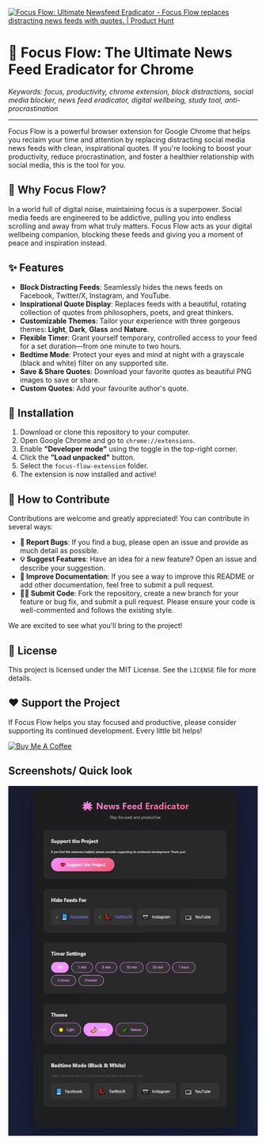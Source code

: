 <a href="https://www.producthunt.com/products/focus-flow-ultimate-newsfeed-eradicator?embed=true&utm_source=badge-featured&utm_medium=badge&utm_source=badge-focus&#0045;flow&#0045;ultimate&#0045;newsfeed&#0045;eradicator" target="_blank"><img src="https://api.producthunt.com/widgets/embed-image/v1/featured.svg?post_id=1031995&theme=light&t=1761684049379" alt="Focus&#0032;Flow&#0058;&#0032;Ultimate&#0032;Newsfeed&#0032;Eradicator - Focus&#0032;Flow&#0032;replaces&#0032;distracting&#0032;news&#0032;feeds&#0032;with&#0032;quotes&#0046; | Product Hunt" style="width: 250px; height: 54px;" width="250" height="54" /></a>




# 🌟 Focus Flow: The Ultimate News Feed Eradicator for Chrome

*Keywords: focus, productivity, chrome extension, block distractions, social media blocker, news feed eradicator, digital wellbeing, study tool, anti-procrastination*

---

Focus Flow is a powerful browser extension for Google Chrome that helps you reclaim your time and attention by replacing distracting social media news feeds with clean, inspirational quotes. If you're looking to boost your productivity, reduce procrastination, and foster a healthier relationship with social media, this is the tool for you.

## 🎯 Why Focus Flow?

In a world full of digital noise, maintaining focus is a superpower. Social media feeds are engineered to be addictive, pulling you into endless scrolling and away from what truly matters. Focus Flow acts as your digital wellbeing companion, blocking these feeds and giving you a moment of peace and inspiration instead.

## ✨ Features

- **Block Distracting Feeds**: Seamlessly hides the news feeds on Facebook, Twitter/X, Instagram, and YouTube.
- **Inspirational Quote Display**: Replaces feeds with a beautiful, rotating collection of quotes from philosophers, poets, and great thinkers.
- **Customizable Themes**: Tailor your experience with three gorgeous themes: **Light**, **Dark**, **Glass** and **Nature**.
- **Flexible Timer**: Grant yourself temporary, controlled access to your feed for a set duration—from one minute to two hours.
- **Bedtime Mode**: Protect your eyes and mind at night with a grayscale (black and white) filter on any supported site.
- **Save & Share Quotes**: Download your favorite quotes as beautiful PNG images to save or share.
- **Custom Quotes**: Add your favourite author's quote.

## 🚀 Installation

1.  Download or clone this repository to your computer.
2.  Open Google Chrome and go to `chrome://extensions`.
3.  Enable **"Developer mode"** using the toggle in the top-right corner.
4.  Click the **"Load unpacked"** button.
5.  Select the `focus-flow-extension` folder.
6.  The extension is now installed and active!

## 🤝 How to Contribute

Contributions are welcome and greatly appreciated! You can contribute in several ways:

-   **🐛 Report Bugs**: If you find a bug, please open an issue and provide as much detail as possible.
-   **💡 Suggest Features**: Have an idea for a new feature? Open an issue and describe your suggestion.
-   **📝 Improve Documentation**: If you see a way to improve this README or add other documentation, feel free to submit a pull request.
-   **👨‍💻 Submit Code**: Fork the repository, create a new branch for your feature or bug fix, and submit a pull request. Please ensure your code is well-commented and follows the existing style.

We are excited to see what you'll bring to the project!

## 📄 License

This project is licensed under the MIT License. See the `LICENSE` file for more details.

## ❤️ Support the Project

If Focus Flow helps you stay focused and productive, please consider supporting its continued development. Every little bit helps!

<a href="https://buymeacoffee.com/hasibsarkar" target="_blank">
  <img src="https://cdn.buymeacoffee.com/buttons/v2/default-yellow.png" alt="Buy Me A Coffee" style="height: 60px !important;width: 217px !important;" >
</a>

## Screenshots/ Quick look
<img src="download.png" alt="QV">

